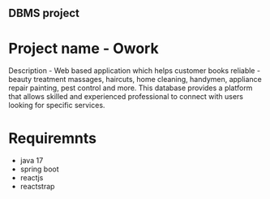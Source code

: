 ## DBMS project 

# Project name - Owork
Description -  Web based application which helps customer books reliable -beauty treatment massages, haircuts, home cleaning, handymen, appliance repair painting, pest control and more. This database provides a platform that allows skilled and experienced professional to connect with users looking for specific services.

# Requiremnts
<ul>
<li>java 17</li>
<li>spring boot</li>
<li>reactjs</li>
<li>reactstrap</li>

 </ul>
